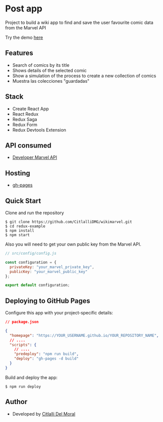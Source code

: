 # Post app

Project to build a wiki app to find and save the user favourite comic data from the Marvel API

Try the demo [here](https://citlallidmg.github.io/wikimarvel/)

## Features

- Search of comics by its title
- Shows details of the selected comic
- Show a simulation of the process to create a new collection of comics
- Muestra las colecciones "guardadas"

## Stack

- Create React App
- React Redux
- Redux Saga
- Redux Form
- Redux Devtools Extension

## API consumed

- [Developer Marvel API](https://developer.marvel.com/)

## Hosting

- [gh-pages](https://github.com/gitname/react-gh-pages)

## Quick Start

Clone and run the repository

```shell
$ git clone https://github.com/CitlalliDMG/wikimarvel.git
$ cd redux-example
$ npm install
$ npm start
```

Also you will need to get your own public key from the Marvel API.

```javascript
// src/config/config.js

const configuration = {
  privateKey: "your_marvel_private_key",
  publicKey: "your_marvel_public_key"
};

export default configuration;
```

## Deploying to GitHub Pages

Configure this app with your project-specific details:

```json
// package.json

{
  "homepage": "https://YOUR_USERNAME.github.io/YOUR_REPOSITORY_NAME",
  // ....
  "scripts": {
    // ....
    "predeploy": "npm run build",
    "deploy": "gh-pages -d build"
  }
}
```

Build and deploy the app:

```shell
$ npm run deploy
```

## Author

- Developed by [Citlalli Del Moral](https://github.com/CitlalliDMG)
